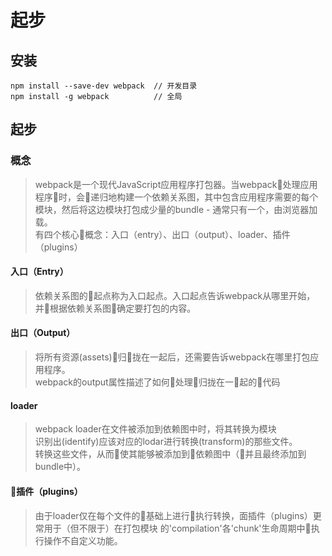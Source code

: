# 起步
## 安装
```
npm install --save-dev webpack  // 开发目录
npm install -g webpack          // 全局
````
## 起步
### 概念
> webpack是一个现代JavaScript应用程序打包器。当webpack处理应用程序时，会递归地构建一个依赖关系图，其中包含应用程序需要的每个模块，然后将这边模块打包成少量的bundle - 通常只有一个，由浏览器加载。  
> 有四个核心概念：入口（entry）、出口（output）、loader、插件（plugins）
#### 入口（Entry）
> 依赖关系图的起点称为入口起点。入口起点告诉webpack从哪里开始，并根据依赖关系图确定要打包的内容。
#### 出口（Output）
> 将所有资源(assets)归拢在一起后，还需要告诉webpack在哪里打包应用程序。  
webpack的output属性描述了如何处理归拢在一起的代码
#### loader
> webpack loader在文件被添加到依赖图中时，将其转换为模块  
> 识别出(identify)应该对应的lodar进行转换(transform)的那些文件。  
> 转换这些文件，从而使其能够被添加到依赖图中（并且最终添加到bundle中）。
#### 插件（plugins）
> 由于loader仅在每个文件的基础上进行执行转换，面插件（plugins）更常用于（但不限于）在打包模块 的'compilation'各'chunk'生命周期中执行操作不自定义功能。
